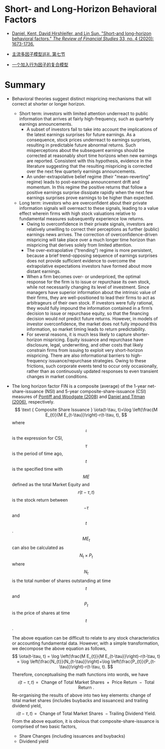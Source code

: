 # Short- and Long-Horizon Behavioral Factors

- [Daniel, Kent, David Hirshleifer, and Lin Sun. "Short-and long-horizon behavioral factors." *The Review of Financial Studies* 33, no. 4 (2020): 1673-1736.](https://academic.oup.com/rfs/article-abstract/33/4/1673/5522378)

- [主流多因子模型巡礼 第七节](https://zhuanlan.zhihu.com/p/211070896)
- [一个加入行为因子的复合模型](https://zhuanlan.zhihu.com/p/57314781)

# Summary

- Behavioral theories suggest distinct mispricing mechanisms that will correct at shorter or longer horizon.
  - Short term: investors with limited attention underreact to public information that arrives at fairly high-frequency, such as quarterly earnings announcements. 
    - A subset of investors fail to take into account the implications of the latest earnings surprises for future earnings. As a consequence, stock prices underreact to earnings surprises, resulting in predictable future abnormal returns. Such misperceptions about the subsequent earnings should be corrected at reasonably short time horizons when new earnings are reported. Consistent with this hypothesis, evidence in the literature suggesting that the resulting mispricing is corrected over the next few quarterly earnings announcements.
    - An under-extrapolative belief regime (their "mean-reverting" regime) leads to post-earnings announcement drift and momentum. In this regime the positive returns that follow a positive earnings surprise dissipate rapidly when the next few earnings surprises prove earnings to be higher than expected.
  - Long term: investors who are overconfident about their private information signals will overreact to these signals, leading to a value effect wherein firms with high stock valuations relative to fundamental measures subsequently experience low returns. 
    - Owing to overconfidence in their private signals, investors are relatively unwilling to correct their perceptions as further (public) earnings news arrives. The correction of overconfidence-driven mispricing will take place over a much longer time horizon than mispricing that derives solely from limited attention.
    - The over-extrapolative ("trending") regime is more persistent, because a brief trend-opposing sequence of earnings surprises does not provide sufficient evidence to overcome the extrapolative expectations investors have formed about more distant earnings.
    - When a firm becomes over- or underpriced, the optimal response for the firm is to issue or repurchase its own stock, while not necessarily changing its level of investment. Since managers have superior information about the intrinsic value of their firms, they are well-positioned to lead their firms to act as arbitrageurs of their own stock. If investors were fully rational, they would fully impound the information contained in a firm’s decision to issue or repurchase equity, so that the financing decision would not predict future returns. However, in models of investor overconfidence, the market does not fully impound this information, so market timing leads to return predictability.
    - For several reasons, it is much less likely to capture shorter-horizon mispricing. Equity issuance and repurchase have disclosure, legal, underwriting, and other costs that likely constrain firms from issuing to exploit very short-horizon mispricing. There are also informational barriers to high-frequency issuance/repurchase strategies. Owing to these frictions, such corporate events tend to occur only occasionally, rather than as continuously updated responses to even transient changes in market conditions.

- The long horizon factor FIN is a composite (average) of the 1-year net-share-issuance (NSI) and 5-year composite-share-issuance (CSI) measures of [Pontiff and Woodgate (2008)](https://onlinelibrary.wiley.com/doi/full/10.1111/j.1540-6261.2008.01335.x) and [Daniel and Titman (2006)](https://onlinelibrary.wiley.com/doi/full/10.1111/j.1540-6261.2006.00884.x), respectively. 
  $$
  \text { Composite Share Issuance } \iota(t-\tau, t)=\log \left(\frac{M E_{t}}{M E_{t-\tau}}\right)-r(t-\tau, t),
  $$
  where $$\iota$$ is the expression for CSI, $$\tau$$ is the period of time ago, $$t$$ is the specified time with $$ME$$ defined as the total Market Equity and $$r(t-\tau, t)$$ is the stock return between $$-\tau$$ and $$t$$. $$ME_t$$ can also be calculated as $$N_t \times P_t$$ where $$N_t$$ is the total number of shares outstanding at time $$t$$ and $$P_t$$ is the price of shares at time $$t$$.

  The above equation can be difficult to relate to any stock characteristics or accounting fundamental data. However, with a simple transformation, we decompose the above equation as follows,
  $$
  \iota(t-\tau, t) = \log \left(\frac{M E_{t}}{M E_{t-\tau}}\right)-r(t-\tau, t) = \log \left(\frac{N_{t}}{N_{t-\tau}}\right)+\log \left(\frac{P_{t}}{P_{t-\tau}}\right)-r(t-\tau, t).
  $$
  Therefore, conceptualising the math functions into words, we have
  $$
  \iota(t-\tau, t) =\text { Change of Total Market Shares }+\text { Price Return }-\text { Total Return }.
  $$
  Re-organising the results of above into two key elements: change of total market shares (includes buybacks and issuances) and trailing dividend yield,
  $$
  \iota(t-\tau, t) =\text { Change of Total Market Shares } -\text {Trailing Dividend Yield}.
  $$
  From the above equation, it is obvious that composite-share-issuance is comprised of two basic factors,

  - Share Changes (including issuances and buybacks)
  - Dividend yield